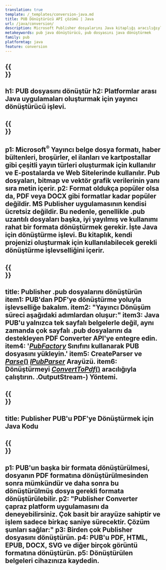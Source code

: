 ```yaml
---
translation: true
template: /_templates/conversion-java.md
title: PUB Dönüştürücü API çözümü | Java
url: /java/conversion/
description: Microsoft Publisher dosyalarını Java kitaplığı aracılığıyla Programlı olarak dönüştürün. Kendi PUB dönüştürücü Java projenizi oluşturmak için basit API çözümü.
metakeywords: pub java dönüştürücü, pub dosyasını java dönüştürmek
family: pub
platformtag: java
feature: conversion
---
```


{{<section banner>}}
---
h1: PUB dosyasını dönüştür
h2: Platformlar arası Java uygulamaları oluşturmak için yayıncı dönüştürücü işlevi.
---

{{<section overview>}}
---
p1: Microsoft<sup>®</sup> Yayıncı belge dosya formatı, haber bültenleri, broşürler, el ilanları ve kartpostallar gibi çeşitli yayın türleri oluşturmak için kullanılır ve E-postalarda ve Web Sitelerinde kullanılır. Pub dosyaları, bitmap ve vektör grafik verilerinin yanı sıra metin içerir.
p2: Format oldukça popüler olsa da, PDF veya DOCX gibi formatlar kadar popüler değildir. MS Publisher uygulamasının kendisi ücretsiz değildir. Bu nedenle, genellikle .pub uzantılı dosyaları başka, iyi yayılmış ve kullanımı rahat bir formata dönüştürmek gerekir. İşte Java için dönüştürme işlevi. Bu kitaplık, kendi projenizi oluşturmak için kullanılabilecek gerekli dönüştürme işlevselliğini içerir.
---

{{<section feature1>}}
---
title: Publisher .pub dosyalarını dönüştürün
item1: PUB'dan PDF'ye dönüştürme yoluyla işlevselliğe bakalım.
item2: "Yayıncı Dönüşüm süreci aşağıdaki adımlardan oluşur:"
item3: Java PUB'u yalnızca tek sayfalı belgelerle değil, aynı zamanda çok sayfalı .pub dosyalarını da destekleyen PDF Converter API'ye entegre edin.
item4: '[*PubFactory*](https://reference.aspose.com/pub/java/com.aspose.pub/PubFactory) Sınıfını kullanarak PUB dosyasını yükleyin.'
item5: CreateParser ve [*Parse*()](https://reference.aspose.com/pub/java/com.aspose.pub/IPubParser#parse--) [*IPubParser*](https://reference.aspose.com/pub/java/com.aspose.pub/IPubParser) Arayüzü.
item6: Dönüştürmeyi [*ConvertToPdf*()](https://reference.aspose.com/pub/java/com.aspose.pub/IPdfConverter#convertToPdf-com.aspose.pub.Document-java.io) aracılığıyla çalıştırın. .OutputStream-) Yöntemi.
---

{{<section codeexample>}}
---
title: Publisher PUB'u PDF'ye Dönüştürmek için Java Kodu
---

{{<section summary>}}
---
p1: PUB'un başka bir formata dönüştürülmesi, dosyanın PDF formatına dönüştürülmesinden sonra mümkündür ve daha sonra bu dönüştürülmüş dosya gerekli formata dönüştürülebilir.
p2: "Publisher Converter çapraz platform uygulamasını da deneyebilirsiniz. Çok basit bir arayüze sahiptir ve işlem sadece birkaç saniye sürecektir. Çözüm şunları sağlar:"
p3: Birden çok Publisher dosyasını dönüştürün.
p4: PUB'u PDF, HTML, EPUB, DOCX, SVG ve diğer birçok görüntü formatına dönüştürün.
p5: Dönüştürülen belgeleri cihazınıza kaydedin.
---